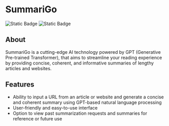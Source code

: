 # SummariGo

![Static Badge](https://img.shields.io/badge/javascript-yellow?style=for-the-badge&logo=javascript&logoColor=white)
![Static Badge](https://img.shields.io/badge/tailwind-darkturquoise?style=for-the-badge&logo=tailwind%20css&logoColor=white)


## About

SummariGo is a cutting-edge AI technology powered by GPT (Generative Pre-trained Transformer), that aims to streamline your reading experience by providing concise, coherent, and informative summaries of lengthy articles and websites.

## Features

- Ability to input a URL from an article or website and generate a concise and coherent summary using GPT-based natural language processing
- User-friendly and easy-to-use interface
- Option to view past summarization requests and summaries for reference or future use

